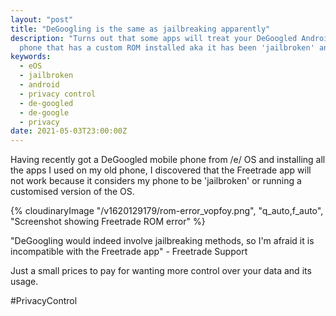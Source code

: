 ```yaml
---
layout: "post"
title: "DeGoogling is the same as jailbreaking apparently"
description: "Turns out that some apps will treat your DeGoogled Android phone as a
  phone that has a custom ROM installed aka it has been 'jailbroken' and won't run"
keywords:
  - eOS
  - jailbroken
  - android
  - privacy control
  - de-googled
  - de-google
  - privacy
date: 2021-05-03T23:00:00Z
---
```

Having recently got a DeGoogled mobile phone from /e/ OS and installing all the apps I used on my old phone, I discovered that the Freetrade app will not work because it considers my phone to be 'jailbroken' or running a customised version of the OS.

{% cloudinaryImage "/v1620129179/rom-error_vopfoy.png", "q_auto,f_auto", "Screenshot showing Freetrade ROM error" %}

"DeGoogling would indeed involve jailbreaking methods, so I'm afraid it is incompatible with the Freetrade app" - Freetrade Support

Just a small prices to pay for wanting more control over your data and its usage.

\#PrivacyControl
